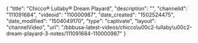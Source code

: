 {
    "title": "Chicco&reg; Lullaby&reg; Dream Playard",
    "description": "",
    "channelid": "111091684",
    "videoid": "110000987",
    "date_created": "1502524475",
    "date_modified": "1504049170",
    "type": "captivate",
    "layout": "channelVideo",
    "url": "\/bbbusa-latest-videos\/chicco\u00c2-lullaby\u00c2-dream-playard-3-notes\/111091684-110000987"
}